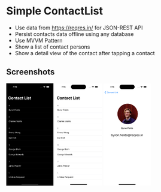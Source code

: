 # Simple ContactList
- Use data from https://reqres.in/ for JSON-REST API
- Persist contacts data offline using any database
- Use MVVM Pattern
- Show a list of contact persons
- Show a detail view of the contact after tapping a contact

## Screenshots

<div>
  <img src="ContactList/Resources/Screenshots/3.png" alt="Screenshot 3" width="25%">
  <img src="ContactList/Resources/Screenshots/1.png" alt="Screenshot 1" width="25%">
  <img src="ContactList/Resources/Screenshots/2.png" alt="Screenshot 2" width="25%">
</div>
